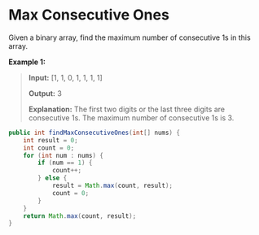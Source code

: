 # Max Consecutive Ones

Given a binary array, find the maximum number of consecutive 1s in this array.

 **Example 1:**

> **Input:** \[1, 1, 0, 1, 1, 1, 1\]
>
> **Output:** 3
>
> **Explanation:** The first two digits or the last three digits are consecutive 1s. The maximum number of consecutive 1s is 3.

```java
public int findMaxConsecutiveOnes(int[] nums) {
    int result = 0;
    int count = 0;
    for (int num : nums) {
        if (num == 1) {
            count++;
        } else {
            result = Math.max(count, result);
            count = 0;
        }
    }
    return Math.max(count, result);
}
```







